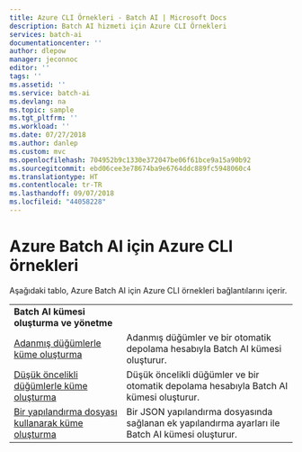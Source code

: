 ```yaml
---
title: Azure CLI Örnekleri - Batch AI | Microsoft Docs
description: Batch AI hizmeti için Azure CLI Örnekleri
services: batch-ai
documentationcenter: ''
author: dlepow
manager: jeconnoc
editor: ''
tags: ''
ms.assetid: ''
ms.service: batch-ai
ms.devlang: na
ms.topic: sample
ms.tgt_pltfrm: ''
ms.workload: ''
ms.date: 07/27/2018
ms.author: danlep
ms.custom: mvc
ms.openlocfilehash: 704952b9c1330e372047be06f61bce9a15a90b92
ms.sourcegitcommit: ebd06cee3e78674ba9e6764ddc889fc5948060c4
ms.translationtype: HT
ms.contentlocale: tr-TR
ms.lasthandoff: 09/07/2018
ms.locfileid: "44058228"
---
```

# <a name="azure-cli-examples-for-azure-batch-ai"></a>Azure Batch AI için Azure CLI örnekleri

Aşağıdaki tablo, Azure Batch AI için Azure CLI örnekleri bağlantılarını içerir.

|  |  |
|---|---|
|**Batch AI kümesi oluşturma ve yönetme**||
| [Adanmış düğümlerle küme oluşturma](./scripts/batch-ai-cli-sample-create-cluster-dedicated.md) | Adanmış düğümler ve bir otomatik depolama hesabıyla Batch AI kümesi oluşturur. |
| [Düşük öncelikli düğümlerle küme oluşturma](./scripts/batch-ai-cli-sample-create-cluster-low-priority.md) | Düşük öncelikli düğümler ve bir otomatik depolama hesabıyla Batch AI kümesi oluşturur. |
| [Bir yapılandırma dosyası kullanarak küme oluşturma](./scripts/batch-ai-cli-sample-create-cluster-config-file.md) | Bir JSON yapılandırma dosyasında sağlanan ek yapılandırma ayarları ile Batch AI kümesi oluşturur. |